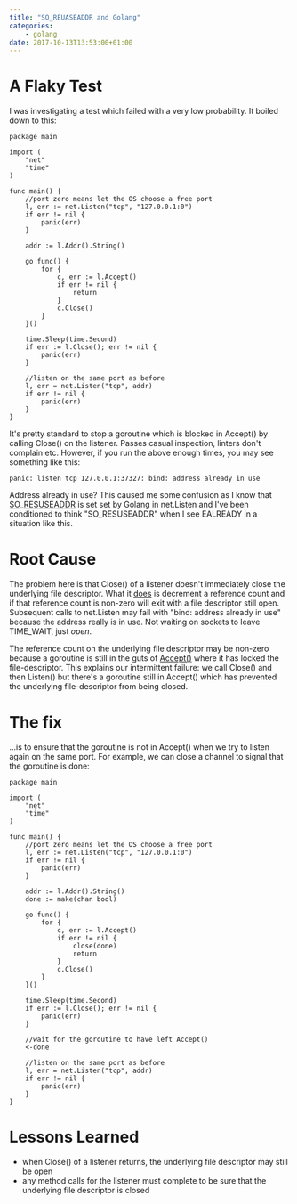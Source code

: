 ```yaml
---
title: "SO_REUASEADDR and Golang"
categories:
    - golang
date: 2017-10-13T13:53:00+01:00
---
```


# A Flaky Test


I was investigating a test which failed with a very low probability. It boiled down to this:

```
package main

import (
	"net"
	"time"
)

func main() {
	//port zero means let the OS choose a free port
	l, err := net.Listen("tcp", "127.0.0.1:0")
	if err != nil {
		panic(err)
	}

	addr := l.Addr().String()

	go func() {
		for {
			c, err := l.Accept()
			if err != nil {
				return
			}
			c.Close()
		}
	}()

	time.Sleep(time.Second)
	if err := l.Close(); err != nil {
		panic(err)
	}

	//listen on the same port as before
	l, err = net.Listen("tcp", addr)
	if err != nil {
		panic(err)
	}
}
```

It's pretty standard to stop a goroutine which is blocked in Accept() by calling Close() on the listener. Passes casual inspection, linters don't complain etc. However, if you run the above enough times, you may see something like this:

```
panic: listen tcp 127.0.0.1:37327: bind: address already in use
```

Address already in use? This caused me some confusion as I know that [SO_RESUSEADDR](http://man7.org/linux/man-pages/man7/socket.7.html) is set set by Golang in net.Listen and I've been conditioned to think "SO_RESUSEADDR" when I see EALREADY in a situation like this.

# Root Cause

The problem here is that Close() of a listener doesn't immediately close the underlying file descriptor. What it [does](https://golang.org/src/internal/poll/fd_unix.go#L69) is decrement a reference count and if that reference count is non-zero will exit with a file descriptor still open. Subsequent calls to net.Listen may fail with "bind: address already in use" because the address really is in use. Not waiting on sockets to leave TIME_WAIT, just _open_.

The reference count on the underlying file descriptor may be non-zero because a goroutine is still in the guts of [Accept()](https://golang.org/src/internal/poll/fd_unix.go#L317) where it has locked the file-descriptor. This explains our intermittent failure: we call Close() and then Listen() but there's a goroutine still in Accept() which has prevented the underlying file-descriptor from being closed.

# The fix

...is to ensure that the goroutine is not in Accept() when we try to listen again on the same port. For example, we can close a channel to signal that the goroutine is done:

```
package main

import (
	"net"
	"time"
)

func main() {
	//port zero means let the OS choose a free port
	l, err := net.Listen("tcp", "127.0.0.1:0")
	if err != nil {
		panic(err)
	}

	addr := l.Addr().String()
	done := make(chan bool)

	go func() {
		for {
			c, err := l.Accept()
			if err != nil {
				close(done)
				return
			}
			c.Close()
		}
	}()

	time.Sleep(time.Second)
	if err := l.Close(); err != nil {
		panic(err)
	}

	//wait for the goroutine to have left Accept()
	<-done

	//listen on the same port as before
	l, err = net.Listen("tcp", addr)
	if err != nil {
		panic(err)
	}
}
```

# Lessons Learned

* when Close() of a listener returns, the underlying file descriptor may still be open
* any method calls for the listener must complete to be sure that the underlying file descriptor is closed






